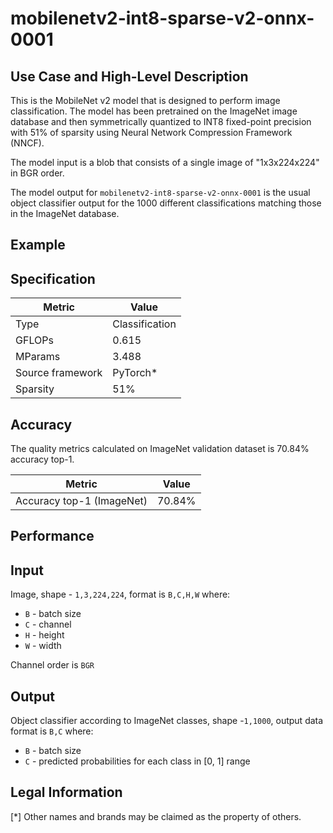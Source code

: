 # mobilenetv2-int8-sparse-v2-onnx-0001

## Use Case and High-Level Description

This is the MobileNet v2 model that is designed to perform image classification. The model has been pretrained on the ImageNet image database and then symmetrically quantized to INT8 fixed-point precision with 51% of sparsity using Neural Network Compression Framework (NNCF).  

The model input is a blob that consists of a single image of "1x3x224x224" in BGR order.

The model output for `mobilenetv2-int8-sparse-v2-onnx-0001` is the usual object classifier output for the 1000 different classifications matching those in the ImageNet database.

## Example

## Specification

| Metric            | Value         |
|-------------------|---------------|
| Type              | Classification|
| GFLOPs            | 0.615 |
| MParams           | 3.488 |
| Source framework  | PyTorch\*    |
| Sparsity | 51%    |

## Accuracy

The quality metrics calculated on ImageNet validation dataset is 70.84% accuracy top-1.

| Metric                    | Value         |
|---------------------------|---------------|
| Accuracy top-1 (ImageNet) |         70.84% |

## Performance

## Input

Image, shape - `1,3,224,224`, format is `B,C,H,W` where:

- `B` - batch size
- `C` - channel
- `H` - height
- `W` - width

Channel order is `BGR`

## Output

Object classifier according to ImageNet classes, shape -`1,1000`, output data format is `B,C` where:

- `B` - batch size
- `C` - predicted probabilities for each class in  [0, 1] range

## Legal Information
[*] Other names and brands may be claimed as the property of others.
